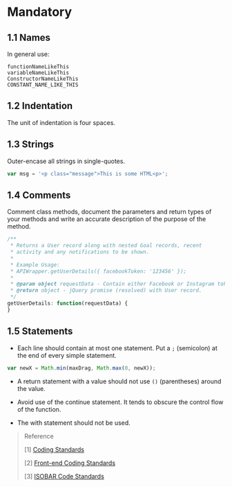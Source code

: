 # Mandatory

## 1.1 Names

In general use:

```text
functionNameLikeThis
variableNameLikeThis
ConstructorNameLikeThis
CONSTANT_NAME_LIKE_THIS
```

## 1.2 Indentation

The unit of indentation is four spaces.

## 1.3 Strings

Outer-encase all strings in single-quotes.

```js
var msg = '<p class="message">This is some HTML<p>';
```

## 1.4 Comments

Comment class methods, document the parameters and return types of your methods and write an accurate description of the purpose of the method.

```js
/**
 * Returns a User record along with nested Goal records, recent
 * activity and any notifications to be shown.
 *
 * Example Usage:
 * APIWrapper.getUserDetails({ facebookToken: '123456' });
 *
 * @param object requestData - Contain either Facebook or Instagram tokens.
 * @return object - jQuery promise (resolved) with User record.
 */
getUserDetails: function(requestData) {
}
```

## 1.5 Statements

- Each line should contain at most one statement. Put a `;` (semicolon) at the end of every simple statement.

```js
var newX = Math.min(maxDrag, Math.max(0, newX));
```

- A return statement with a value should not use `()` (parentheses) around the value.

- Avoid use of the continue statement. It tends to obscure the control flow of the function.

- The with statement should not be used.

> Reference
>
> [1] [Coding Standards](https://devdocs.readthedocs.io/en/latest/coding_standards/frontend_standards.html)
>
> [2] [Front-end Coding Standards](https://github.com/forio/front-end-code-standards#220-names)
>
> [3] [ISOBAR Code Standards](https://isobar-us.github.io/code-standards/)
